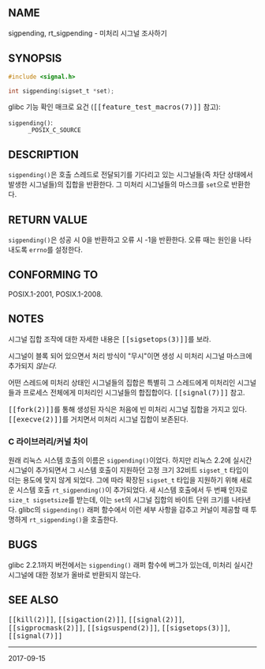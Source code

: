 ## NAME

sigpending, rt_sigpending - 미처리 시그널 조사하기

## SYNOPSIS

```c
#include <signal.h>

int sigpending(sigset_t *set);
```

glibc 기능 확인 매크로 요건 (<tt>[[feature_test_macros(7)]]</tt> 참고):

<dl>
<dt><code>sigpending()</code>:</dt>
<dd><code>_POSIX_C_SOURCE</code></dd>
</dl>

## DESCRIPTION

`sigpending()`은 호출 스레드로 전달되기를 기다리고 있는 시그널들(즉 차단 상태에서 발생한 시그널들)의 집합을 반환한다. 그 미처리 시그널들의 마스크를 `set`으로 반환한다.

## RETURN VALUE

`sigpending()`은 성공 시 0을 반환하고 오류 시 -1을 반환한다. 오류 때는 원인을 나타내도록 `errno`를 설정한다.

## CONFORMING TO

POSIX.1-2001, POSIX.1-2008.

## NOTES

시그널 집합 조작에 대한 자세한 내용은 <tt>[[sigsetops(3)]]</tt>를 보라.

시그널이 블록 되어 있으면서 처리 방식이 "무시"이면 생성 시 미처리 시그널 마스크에 추가되지 *않는다*.

어떤 스레드에 미처리 상태인 시그널들의 집합은 특별히 그 스레드에게 미처리인 시그널들과 프로세스 전체에게 미처리인 시그널들의 합집합이다. <tt>[[signal(7)]]</tt> 참고.

<tt>[[fork(2)]]</tt>를 통해 생성된 자식은 처음에 빈 미처리 시그널 집합을 가지고 있다. <tt>[[execve(2)]]</tt>를 거치면서 미처리 시그널 집합이 보존된다.

### C 라이브러리/커널 차이

원래 리눅스 시스템 호출의 이름은 `sigpending()`이었다. 하지만 리눅스 2.2에 실시간 시그널이 추가되면서 그 시스템 호출이 지원하던 고정 크기 32비트 `sigset_t` 타입이 더는 용도에 맞지 않게 되었다. 그에 따라 확장된 `sigset_t` 타입을 지원하기 위해 새로운 시스템 호출 `rt_sigpending()`이 추가되었다. 새 시스템 호출에서 두 번째 인자로 `size_t sigsetsize`를 받는데, 이는 `set`의 시그널 집합의 바이트 단위 크기를 나타낸다. glibc의 `sigpending()` 래퍼 함수에서 이런 세부 사항을 감추고 커널이 제공할 때 투명하게 `rt_sigpending()`을 호출한다.

## BUGS

glibc 2.2.1까지 버전에서는 `sigpending()` 래퍼 함수에 버그가 있는데, 미처리 실시간 시그널에 대한 정보가 올바로 반환되지 않는다.

## SEE ALSO

<tt>[[kill(2)]]</tt>, <tt>[[sigaction(2)]]</tt>, <tt>[[signal(2)]]</tt>, <tt>[[sigprocmask(2)]]</tt>, <tt>[[sigsuspend(2)]]</tt>, <tt>[[sigsetops(3)]]</tt>, <tt>[[signal(7)]]</tt>

----

2017-09-15
